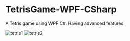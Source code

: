 # TetrisGame-WPF-CSharp
A Tetris game using WPF C#. Having advanced features.

![tetris1](https://github.com/namhazover9/TetrisGame-WPF-CSharp/assets/88364629/1c5456eb-8147-4f0e-896e-60927ba24804)
![tetris2](https://github.com/namhazover9/TetrisGame-WPF-CSharp/assets/88364629/6ece2653-471a-4e2a-a99d-d3a218b37357)
